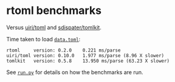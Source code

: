 # rtoml benchmarks

Versus [uiri/toml](https://github.com/uiri/toml) and [sdispater/tomlkit](https://github.com/sdispater/tomlkit).

Time taken to load [`data.toml`](https://github.com/samuelcolvin/rtoml/blob/main/benchmarks/data.toml):
```
rtoml     version: 0.2.0    0.221 ms/parse
uiri/toml version: 0.10.0   1.977 ms/parse (8.96 X slower)
tomlkit   version: 0.5.8    13.950 ms/parse (63.23 X slower)
```

See [`run.py`](https://github.com/samuelcolvin/rtoml/blob/main/benchmarks/run.py) for details on how
the benchmarks are run.
